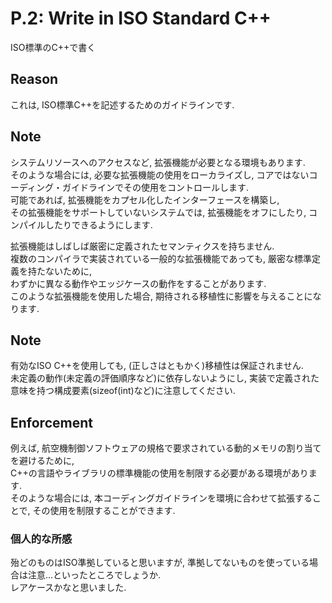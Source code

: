 # P.2: Write in ISO Standard C++
ISO標準のC++で書く

## Reason
これは, ISO標準C++を記述するためのガイドラインです.

## Note
システムリソースへのアクセスなど, 拡張機能が必要となる環境もあります.  
そのような場合には, 必要な拡張機能の使用をローカライズし, コアではないコーディング・ガイドラインでその使用をコントロールします.  
可能であれば, 拡張機能をカプセル化したインターフェースを構築し,  
その拡張機能をサポートしていないシステムでは, 拡張機能をオフにしたり, コンパイルしたりできるようにします.  

拡張機能はしばしば厳密に定義されたセマンティクスを持ちません.  
複数のコンパイラで実装されている一般的な拡張機能であっても, 厳密な標準定義を持たないために,  
わずかに異なる動作やエッジケースの動作をすることがあります.  
このような拡張機能を使用した場合, 期待される移植性に影響を与えることになります.

## Note
有効なISO C++を使用しても, (正しさはともかく)移植性は保証されません.  
未定義の動作(未定義の評価順序など)に依存しないようにし, 実装で定義された意味を持つ構成要素(sizeof(int)など)に注意してください.

## Enforcement
例えば, 航空機制御ソフトウェアの規格で要求されている動的メモリの割り当てを避けるために,  
C++の言語やライブラリの標準機能の使用を制限する必要がある環境があります.  
そのような場合には, 本コーディングガイドラインを環境に合わせて拡張することで, その使用を制限することができます.

### 個人的な所感
殆どのものはISO準拠していると思いますが, 準拠してないものを使っている場合は注意...といったところでしょうか.  
レアケースかなと思いました.  

